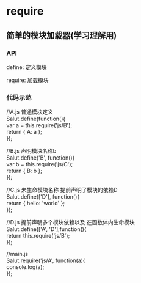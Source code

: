 # require
<h2>简单的模块加载器(学习理解用)</h2>
<h3>API</h3>
<p>define: 定义模块</p>
<p>require: 加载模块</p>
<h3>代码示范</h3>
<p>
//A.js 普通模块定义<br/ >
Salut.define(function(){<br/ >
	var a = this.require('js/B');<br/ >
	return { A: a };<br/ >
});<br/ >
</p>
<p>
//B.js 声明模块名称b<br/ >
Salut.define('B', function(){<br/ >
	var b = this.require('js/C');<br/ >
	return { B: b };<br/ >
});<br/ >
</p>
<p>
//C.js 未生命模块名称 提前声明了模块的依赖D<br/ >
Salut.define(['D'], function(){<br/ >
	return { hello: 'world' };<br/ >
});
</p>
<p>
//D.js 提前声明多个模块依赖以及 在函数体内生命模块
<br/ >
Salut.define(['A', 'D'],function(){
<br/ >
	return this.require('js/B');
	<br/ >
});<br/ >
</p>
<p>
//main.js
<br/ >
Salut.require('js/A', function(a){
<br/ >
	console.log(a);
	<br/ >
});
</p>
